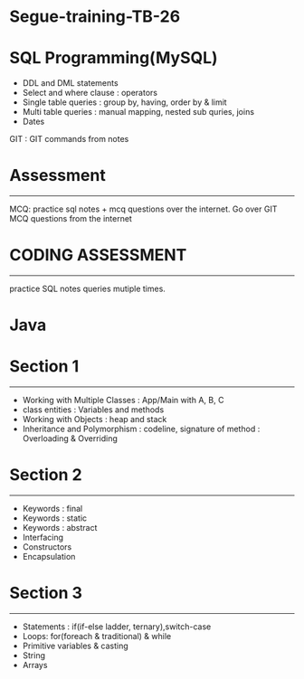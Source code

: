 # Segue-training-TB-26
# SQL Programming(MySQL)

- DDL and DML statements
- Select and where clause
	: operators
- Single table queries 
	: group by, having, order by & limit 
- Multi table queries 
	: manual mapping, nested sub quries, joins 
- Dates 


GIT 
	: GIT commands from notes 

# Assessment
----------
MCQ: practice sql notes + mcq questions over the internet. 
Go over GIT MCQ questions from the internet 

# CODING ASSESSMENT
-----------------
practice SQL notes queries mutiple times.

# Java

# Section 1
-----------
- Working with Multiple Classes 
	: App/Main with A, B, C
- class entities
	: Variables and methods 
- Working with Objects
	: heap and stack
- Inheritance and Polymorphism
	: codeline, signature of method
	: Overloading & Overriding 

# Section 2
-----------
- Keywords : final 
- Keywords : static
- Keywords : abstract 
- Interfacing 
- Constructors
- Encapsulation 

# Section 3
-----------
- Statements : if(if-else ladder, ternary),switch-case
- Loops: for(foreach & traditional) & while
- Primitive variables & casting
- String
- Arrays 








